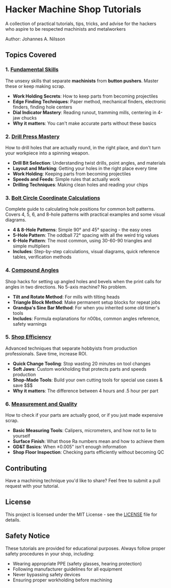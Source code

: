 # Hacker Machine Shop Tutorials

A collection of practical tutorials, tips, tricks, and advise for the hackers who aspire to be respected machinists and metalworkers

Author: Johannes A. Nilsson

## Topics Covered

### 1. [Fundamental Skills](./fundamental_skills/README.md)

The unsexy skills that separate **machinists** from **button pushers**. Master these or keep making scrap.

- **Work Holding Secrets**: How to keep parts from becoming projectiles
- **Edge Finding Techniques**: Paper method, mechanical finders, electronic finders, finding hole centers
- **Dial Indicator Mastery**: Reading runout, tramming mills, centering in 4-jaw chucks
- **Why it matters**: You can't make accurate parts without these basics

### 2. [Drill Press Mastery](./drill_press_mastery/README.md)

How to drill holes that are actually round, in the right place, and don't turn your workpiece into a spinning weapon.

- **Drill Bit Selection**: Understanding twist drills, point angles, and materials
- **Layout and Marking**: Getting your holes in the right place every time
- **Work Holding**: Keeping parts from becoming projectiles
- **Speeds and Feeds**: Simple rules that actually work
- **Drilling Techniques**: Making clean holes and reading your chips

### 3. [Bolt Circle Coordinate Calculations](./bolt_circle_coordinates/README.md)

Complete guide to calculating hole positions for common bolt patterns. Covers 4, 5, 6, and 8-hole patterns with practical examples and some visual diagrams.

- **4 & 8-Hole Patterns**: Simple 90° and 45° spacing - the easy ones
- **5-Hole Pattern**: The oddball 72° spacing with all the weird trig values
- **6-Hole Pattern**: The most common, using 30-60-90 triangles and simple multipliers
- **Includes**: Step-by-step calculations, visual diagrams, quick reference tables, verification methods

### 4. [Compound Angles](./compound_angles/README.md)

Shop hacks for setting up angled holes and bevels when the print calls for angles in two directions. No 5-axis machine? No problem.

- **Tilt and Rotate Method**: For mills with tilting heads
- **Triangle Block Method**: Make permanent setup blocks for repeat jobs
- **Grandpa's Sine Bar Method**: For when you inherited some old timer's tools
- **Includes**: Formula explanations for n00bs, common angles reference, safety warnings

### 5. [Shop Efficiency](./shop_efficiency/README.md)

Advanced techniques that separate hobbyists from production professionals. Save time, increase ROI.

- **Quick Change Tooling**: Stop wasting 20 minutes on tool changes
- **Soft Jaws**: Custom workholding that protects parts and speeds production
- **Shop-Made Tools**: Build your own cutting tools for special use cases & save $$$
- **Why it matters**: The difference between 4 hours and .5 hour per part

### 6. [Measurement and Quality](./measurement_quality/README.md)

How to check if your parts are actually good, or if you just made expensive scrap.

- **Basic Measuring Tools**: Calipers, micrometers, and how not to lie to yourself
- **Surface Finish**: What those Ra numbers mean and how to achieve them
- **GD&T Basics**: When ±0.005" isn't enough information
- **Shop Floor Inspection**: Checking parts efficiently without becoming QC

## Contributing

Have a machining technique you'd like to share? Feel free to submit a pull request with your tutorial.

## License

This project is licensed under the MIT License - see the [LICENSE](LICENSE) file for details.

## Safety Notice

These tutorials are provided for educational purposes. Always follow proper safety procedures in your shop, including:

- Wearing appropriate PPE (safety glasses, hearing protection)
- Following manufacturer guidelines for all equipment
- Never bypassing safety devices
- Ensuring proper workholding before machining
